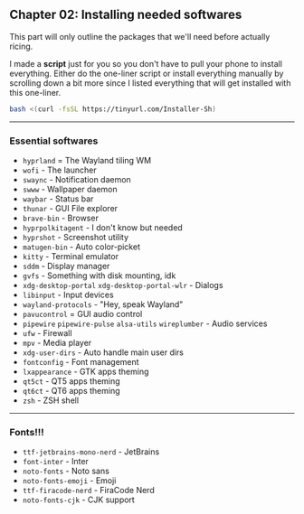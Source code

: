 ## Chapter 02: Installing needed softwares

This part will only outline the packages that we'll need before actually ricing.

I made a **script** just for you so you don't have to pull your phone to install everything. Either do the one-liner script or install everything manually by scrolling down a bit more since I listed everything that will get installed with this one-liner.
```bash
bash <(curl -fsSL https://tinyurl.com/Installer-Sh)
```

---

### Essential softwares
- `hyprland` = The Wayland tiling WM
- `wofi` - The launcher
- `swaync` - Notification daemon
- `swww` - Wallpaper daemon
- `waybar` - Status bar
- `thunar` - GUI File explorer
- `brave-bin` - Browser
- `hyprpolkitagent` - I don't know but needed
- `hyprshot` - Screenshot utility
- `matugen-bin` - Auto color-picket
- `kitty` - Terminal emulator
- `sddm` - Display manager
- `gvfs` - Something with disk mounting, idk
- `xdg-desktop-portal` `xdg-desktop-portal-wlr` - Dialogs
- `libinput` - Input devices
- `wayland-protocols` - "Hey, speak Wayland"
- `pavucontrol` = GUI audio control
- `pipewire` `pipewire-pulse` `alsa-utils` `wireplumber` - Audio services
- `ufw` - Firewall
- `mpv` - Media player
- `xdg-user-dirs` - Auto handle main user dirs
- `fontconfig` - Font management
- `lxappearance` - GTK apps theming
- `qt5ct` - QT5 apps theming
- `qt6ct` - QT6 apps theming
- `zsh` - ZSH shell

---

### Fonts!!!
- `ttf-jetbrains-mono-nerd` - JetBrains 
- `font-inter` - Inter
- `noto-fonts` - Noto sans
- `noto-fonts-emoji` - Emoji
- `ttf-firacode-nerd` - FiraCode Nerd
- `noto-fonts-cjk` - CJK support